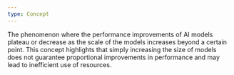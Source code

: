 ```yaml
---
type: Concept
---
```


The phenomenon where the performance improvements of AI models plateau or decrease as the scale of the models increases beyond a certain point. This concept highlights that simply increasing the size of models does not guarantee proportional improvements in performance and may lead to inefficient use of resources.